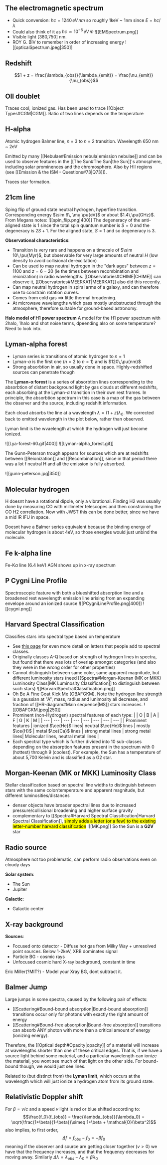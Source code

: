 
## The electromagnetic spectrum
- Quick conversion: $hc = 1240\,eV\,nm$ so roughly 1keV ~ 1nm since $E=hc/\lambda$
- Could also think of it as $hc \simeq 10^{-6}\,eV\,m$
 ![[EMSpectrum.png]]
 - Visible light [380,750] nm. 
 - ROY G. BIV to remember in order of increasing energy
![[opticalSpectrum.jpeg|350]]


## Redshift
$$1 + z = \frac{\lambda_{obs}}{\lambda_{emit}} = \frac{\nu_{emit}}{\nu_{obs}}$$


## OII doublet
Traces cool, ionized gas. Has been used to trace [[Object Types#CGM|CGM]]. Ratio of two lines depends on the temperature


## H-alpha
Atomic hydrogen Balmer line, _n_ = 3 to _n_ = 2 transition. Wavelength 650 nm ~ 2eV

Emitted by many [[Nebulae#Emission nebula|emission nebulae]] and can be used to observe features in the [[The Sun#The Sun|the Sun]]'s atmosphere, including solar prominences and the chromosphere. Also by HII regions (see [[Emission & the ISM - Questions#73|Q73]]).

Traces star formation.


## 21cm line
Sping flip of ground state neutral hydrogen, hyperfine transition. Corresponding energy $\sim 6\, \mu \pu{eV}$ or about $1.4\,\pu{GHz}$. From Megans notes:
![[spin_flip.png|400]]
The degeneracy of the anti-aligned state is 1 since the total spin quantum number is $S = 0$ and the degeneracy is $2S+1$. For the aligned state, $S=1$ and so degeneracy is $3$.

**Observational characteristics**:
- Transition is very rare and happens on a timecale of $\sim 10\,\pu{Myr}$, but observable for very large amounts of neutral $H$ (low density to avoid collisional de-excitation) 
- Can be used to map neutral hydrogen in the "dark ages" between $z=1100$ and $z=6-20$ (ie the times between recombination and reionization) in radio wavelengths. [[Observatories#CHIME|CHIME]] can observe it, [[Observatories#MEERKAT|MEERKAT]] also did this recently.
- Can map neutral hydrogen in spiral arms of a galaxy, and can therefore use to constrain rotation curves.
- Comes from cold gas $\implies$ little thermal broadening.
- At microwave wavelengths which pass mostly unobstructed through the atmosphere, therefore suitable for ground-based astronomy.

**Halo model of H1 power spectrum**
A model for the H1 power spectrum with 2halo, 1halo and shot noise terms, dpeending also on some temperature? Need to look into.


## Lyman-alpha forest
- Lyman series is transitions of atomic hydrogen to $n=1$ 
- Lyman-$\alpha$ is the first one ($n=2$ to $n=1$) and is $120\,\pu{nm}$
- Strong absorbtion in air, so usually done in space. Highly-redshifted sources can penetrate though

The **Lyman-$\mathbf{\alpha}$ forest** is a series of absorbtion lines corresponding to the absorbtion of distant background light by gas clouds at different redshifts, each absorbing at the Lyman-$\alpha$ transition in their own rest frames. In principle, the absorbtion spectrum in this case is a map of the gas between the observer and the source, including redshift information.

Each cloud absorbs the line at a wavelength $\lambda = (1+z) \lambda_0$. We corrected back to emitted wavelength in the plot below, rather than observed.

Lyman limit is the wvaelength at which the hydrogen will just become ionized.

![[Lya-forest-60.gif|400]]
![[Lyman-alpha_forest.gif]]

The Gunn-Peterson trough appears for sources which are at redshifts between [[Reionization]] and [[Recombination]], since in that period there was a lot f neutral H and all the emission is fully absorbed. 

![[gunn-peterson.jpg|350]]


## Molecular hydrogen
H doesnt have a rotational dipole, only a vibrational. Finding H2 was usually done by measuring CO with millimeter telescopes and then constraining the CO H2 correllation. Now with JWST this can be done better, since we have a mid IR IFU in space.

Doesnt have a Balmer series equivalent because the binding energy of molecular hydrogen is about 4eV, so those energies would just unbind the molecule.


## Fe k-alpha line
Fe-K$\alpha$ line (6.4 keV) AGN shows up in x-ray spectrum


## P Cygni Line Profile
Spectroscopic feature with both a blueshifted absorption line and a broadened rest wavelength emission line arising from an expanding envelope around an ionized source
![[PCygniLineProfile.png|400]]
![[cygni.png]]


## Harvard Spectral Classification
Classifies stars into spectral type based on temperature 
- See [this page](http://astro.vaporia.com/start/spectraltype.html) for even more detail on letters that people add to spectral classes.
- Originally classes A-Q based on strength of hydrogen lines in spectra, but found that there was lots of overlap amongst categories (and also they were in the wrong order for other properties)
- Cannot distinguish between same color, same apparent magnitude, but different luminosity stars (need [[Spectra#Morgan-Keenan (MK or MKK) Luminosity Class|MK Luminosity Classification]] to distinguish between such stars)
![[HarvardSpectralClassification.png]]
- Oh Be A Fine Goat Kick Me (OBAFGKM). Note the hydrogen line strength is a gaussian at "A", mass, radius and lunimosity all decrease, and fraction of [[HR-diagram#Main sequence|MS]] stars increases. 
 ![[OBAFGKM.jpeg|250]]
 - Prominent (non-Hydrogen) spectral features of each type: 
|  | O | B | A | F | G | K | M |
| --- | --- | --- | --- | --- | --- | --- | --- |
| Prominent features | ionized $\ce{He}$ lines| neutral $\ce{He}$ lines | mostly $\ce{H}$ | metal $\ce{Ca}$ lines | strong metal lines | strong metal lines| Molecular lines, neutral metal lines |
 - Each spectral type which is further divided into 10 sub-classes depending on the absorption features present in the spectrum with 0 (hottest) through 9 (coolest). For example, the Sun has a temperature of about 5,700 Kelvin and is classified as a G2 star.


## Morgan-Keenan (MK or MKK) Luminosity Class
Stellar classification based on spectral line widths to distinguish between stars with the same color/temperature and apparent magnitude, but different luminosities/distances
- denser objects have broader spectral lines due to increased pressure/collisional broadening and higher surface gravity
- complementary to [[Spectra#Harvard Spectral Classification|Harvard Spectral Classification]], <mark class="hltr-pink">simply adds a letter (or a few) to the existing letter-number harvard classification</mark>
![[MK.png]]
So the Sun is a **G2V** star


## Radio source
Atmosphere not too problematic, can perform radio observations even on cloudy days

**Solar system**:
- The Sun
- Jupiter 

**Galactic**:
- Galactic center


## X-ray background
**Sources**:
- Focused onto detector - Diffuse hot gas from Milky Way + unresolved point sources. Below 1-2keV, XRB dominates signal
- Particle BG - cosmic rays
- Unfocused cosmic hard X-ray background, constant in time

Eric Miller(?MIT?) - Model your Xray BG, dont subtract it.


## Balmer Jump
Large jumps in some spectra, caused by the following pair of effects:

- [[Scattering#Bound-bound absorption|Bound-bound absorption]] transitions occur only for photons with exactly the right amount of energy
- [[Scattering#Bound-free absorption|Bound-free absorption]] transitions can absorb ANY photon with more than a critical amount of energy (ionizing energy).

Therefore, the [[Optical depth#Opacity|opacity]] of a material will increase at wavelengths shorter than one of these critical edges. That is, if we have a source light behind some material, and a particular wavelength can ionize the material, you wont see much of that light on the other side. For bound-bound though, we would just see lines.

Related to (but distinct from) the **Lyman limit**, which occurs at the wavelength which will just ionize a hydrogen atom from its ground state.


## Relativistic Doppler shift
For $\beta = v/c$ and a speed $v$ light is red or blue shifted according to: $$\frac{f_0}{f_{obs}} = \frac{\lambda_{obs}}{\lambda_0} = \sqrt{\frac{1+\beta}{1-\beta}}\simeq 1+\beta + \mathcal{O}(\beta^2)$$also implies, to first order, $$\Delta f = f_{obs} - f_0 = - \beta f_0$$meaning if the observer and source are getting closer together ($v>0$) we have that the frequency increases, and that the frequency decreases for moving away. Similarly $\Delta \lambda = \lambda_{obs} - \lambda_0 = \beta \lambda_0$ 